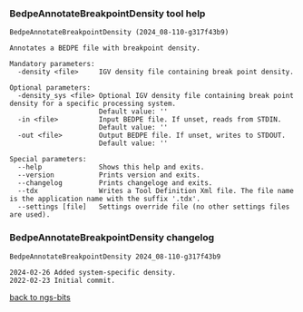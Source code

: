 ### BedpeAnnotateBreakpointDensity tool help
	BedpeAnnotateBreakpointDensity (2024_08-110-g317f43b9)
	
	Annotates a BEDPE file with breakpoint density.
	
	Mandatory parameters:
	  -density <file>     IGV density file containing break point density.
	
	Optional parameters:
	  -density_sys <file> Optional IGV density file containing break point density for a specific processing system.
	                      Default value: ''
	  -in <file>          Input BEDPE file. If unset, reads from STDIN.
	                      Default value: ''
	  -out <file>         Output BEDPE file. If unset, writes to STDOUT.
	                      Default value: ''
	
	Special parameters:
	  --help              Shows this help and exits.
	  --version           Prints version and exits.
	  --changelog         Prints changeloge and exits.
	  --tdx               Writes a Tool Definition Xml file. The file name is the application name with the suffix '.tdx'.
	  --settings [file]   Settings override file (no other settings files are used).
	
### BedpeAnnotateBreakpointDensity changelog
	BedpeAnnotateBreakpointDensity 2024_08-110-g317f43b9
	
	2024-02-26 Added system-specific density.
	2022-02-23 Initial commit.
[back to ngs-bits](https://github.com/imgag/ngs-bits)